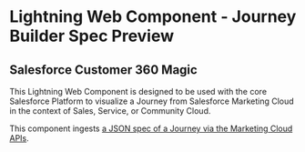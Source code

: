 # Lightning Web Component - Journey Builder Spec Preview
## Salesforce Customer 360 Magic

This Lightning Web Component is designed to be used with the core Salesforce Platform to visualize a Journey from Salesforce Marketing Cloud in the context of Sales, Service, or Community Cloud. 

This component ingests [a JSON spec of a Journey via the Marketing Cloud APIs](https://developer.salesforce.com/docs/atlas.en-us.noversion.mc-apis.meta/mc-apis/reference.htm).